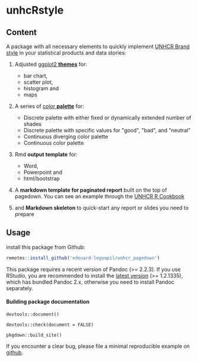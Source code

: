 # unhcRstyle

## Content 

A package with all necessary elements to quickly implement [UNHCR Brand style](https://intranet.unhcr.org/content/dam/unhcr/intranet/staff%20support/strategic/documents/english/branded-templates/main/Accessing%20UNHCR%20Brand%20Compliant%20Templates%20user%20guide.pdf) in your statistical products and data stories: 

1. Adjusted [ggplot2 __themes__](https://ggplot2.tidyverse.org/reference/theme.html) for:
   * bar chart,
   * scatter plot,
   * histogram and
   * maps
 
2. A series of [color __palette__](http://www.cookbook-r.com/Graphs/Colors_(ggplot2)/) for: 
 
   * Discrete palette with either fixed or dynamically extended number of shades
   * Discrete palette with specific values for "good", "bad", and "neutral"
   * Continuous diverging color palette
   * Continuous color palette 
 
3. Rmd __output template__ for:
   *  Word,
   *  Powerpoint and 
   *  html/bootstrap
 
4. A __markdown template for paginated report__ built on the top of pagedown. You can see an example through the  [UNHCR R Cookbook](https://edouard-legoupil.github.io/unhcr_pagedown/inst/examples/How_to_quickly_produce_statistical_reports.html)
 
5. and __Markdown skeleton__ to quick-start any report or slides you need to prepare


## Usage 

install this package from Github:

```r
remotes::install_github('edouard-legoupil/unhcr_pagedown')
```

This package requires a recent version of Pandoc (>= 2.2.3). If you use RStudio, you are recommended to install the [latest version](https://rstudio.com/products/rstudio/download/) (>= 1.2.1335), which has bundled Pandoc 2.x, otherwise you need to install Pandoc separately.


#### Building package documentation 

`devtools::document()`

`devtools::check(document = FALSE)`

`pkgdown::build_site()`


If you encounter a clear bug, please file a minimal reproducible example on [github](https://github.com/edouard-legoupil/unhcr_pagedown/issues). 
